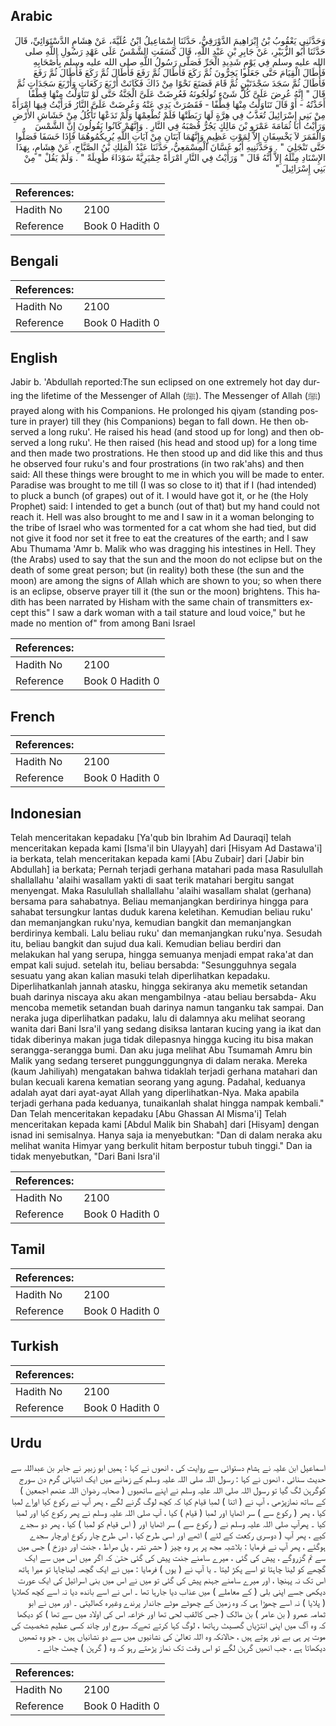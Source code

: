 ## Arabic


<div dir="rtl" lang="ar" style={{fontSize:'larger',backgroundColor:'#f8f9fa',padding:20}}>
وَحَدَّثَنِي يَعْقُوبُ بْنُ إِبْرَاهِيمَ الدَّوْرَقِيُّ، حَدَّثَنَا إِسْمَاعِيلُ ابْنُ عُلَيَّةَ، عَنْ هِشَامٍ الدَّسْتَوَائِيِّ، قَالَ حَدَّثَنَا أَبُو الزُّبَيْرِ، عَنْ جَابِرِ بْنِ عَبْدِ اللَّهِ، قَالَ كَسَفَتِ الشَّمْسُ عَلَى عَهْدِ رَسُولِ اللَّهِ صلى الله عليه وسلم فِي يَوْمٍ شَدِيدِ الْحَرِّ فَصَلَّى رَسُولُ اللَّهِ صلى الله عليه وسلم بِأَصْحَابِهِ فَأَطَالَ الْقِيَامَ حَتَّى جَعَلُوا يَخِرُّونَ ثُمَّ رَكَعَ فَأَطَالَ ثُمَّ رَفَعَ فَأَطَالَ ثُمَّ رَكَعَ فَأَطَالَ ثُمَّ رَفَعَ فَأَطَالَ ثُمَّ سَجَدَ سَجْدَتَيْنِ ثُمَّ قَامَ فَصَنَعَ نَحْوًا مِنْ ذَاكَ فَكَانَتْ أَرْبَعَ رَكَعَاتٍ وَأَرْبَعَ سَجَدَاتٍ ثُمَّ قَالَ ‏"‏ إِنَّهُ عُرِضَ عَلَىَّ كُلُّ شَىْءٍ تُولَجُونَهُ فَعُرِضَتْ عَلَىَّ الْجَنَّةُ حَتَّى لَوْ تَنَاوَلْتُ مِنْهَا قِطْفًا أَخَذْتُهُ - أَوْ قَالَ تَنَاوَلْتُ مِنْهَا قِطْفًا - فَقَصُرَتْ يَدِي عَنْهُ وَعُرِضَتْ عَلَىَّ النَّارُ فَرَأَيْتُ فِيهَا امْرَأَةً مِنْ بَنِي إِسْرَائِيلَ تُعَذَّبُ فِي هِرَّةٍ لَهَا رَبَطَتْهَا فَلَمْ تُطْعِمْهَا وَلَمْ تَدَعْهَا تَأْكُلُ مِنْ خَشَاشِ الأَرْضِ وَرَأَيْتُ أَبَا ثُمَامَةَ عَمْرَو بْنَ مَالِكٍ يَجُرُّ قُصْبَهُ فِي النَّارِ ‏.‏ وَإِنَّهُمْ كَانُوا يَقُولُونَ إِنَّ الشَّمْسَ وَالْقَمَرَ لاَ يَخْسِفَانِ إِلاَّ لِمَوْتِ عَظِيمٍ وَإِنَّهُمَا آيَتَانِ مِنْ آيَاتِ اللَّهِ يُرِيكُمُوهُمَا فَإِذَا خَسَفَا فَصَلُّوا حَتَّى تَنْجَلِيَ ‏"‏ ‏.‏ وَحَدَّثَنِيهِ أَبُو غَسَّانَ الْمِسْمَعِيُّ، حَدَّثَنَا عَبْدُ الْمَلِكِ بْنُ الصَّبَّاحِ، عَنْ هِشَامٍ، بِهَذَا الإِسْنَادِ مِثْلَهُ إِلاَّ أَنَّهُ قَالَ ‏"‏ وَرَأَيْتُ فِي النَّارِ امْرَأَةً حِمْيَرِيَّةً سَوْدَاءَ طَوِيلَةً ‏"‏ ‏.‏ وَلَمْ يَقُلْ ‏"‏ مِنْ بَنِي إِسْرَائِيلَ ‏"‏ ‏
</div>
<div style={{backgroundColor:'#f8f9fa',padding:20, marginBottom: 10}}><table> <thead> <tr> <th>References:</th> <th></th> </tr> </thead> <tbody><tr><td>Hadith No</td><td>2100</td></tr><tr><td>Reference</td><td>Book 0 Hadith 0</td></tr></tbody></table></div>

## Bengali


<div dir="ltr" lang="bn" style={{fontSize:'larger',backgroundColor:'#f8f9fa',padding:20}}>

</div>
<div style={{backgroundColor:'#f8f9fa',padding:20, marginBottom: 10}}><table> <thead> <tr> <th>References:</th> <th></th> </tr> </thead> <tbody><tr><td>Hadith No</td><td>2100</td></tr><tr><td>Reference</td><td>Book 0 Hadith 0</td></tr></tbody></table></div>

## English


<div dir="ltr" lang="en" style={{fontSize:'larger',backgroundColor:'#f8f9fa',padding:20}}>
Jabir b. 'Abdullah reported:The sun eclipsed on one extremely hot day during the lifetime of the Messenger of Allah (ﷺ). The Messenger of Allah (ﷺ) prayed along with his Companions. He prolonged his qiyam (standing posture in prayer) till they (his Companions) began to fall down. He then observed a long ruku'. He raised his head (and stood up for long) and then observed a long ruku'. He then raised (his head and stood up) for a long time and then made two prostrations. He then stood up and did like this and thus he observed four ruku's and four prostrations (in two rak'ahs) and then said: All these things were brought to me in which you will be made to enter. Paradise was brought to me till (I was so close to it) that if I (had intended) to pluck a bunch (of grapes) out of it. I would have got it, or he (the Holy Prophet) said: I intended to get a bunch (out of that) but my hand could not reach it. Hell was also brought to me and I saw in it a woman belonging to the tribe of Israel who was tormented for a cat whom she had tied, but did not give it food nor set it free to eat the creatures of the earth; and I saw Abu Thumama 'Amr b. Malik who was dragging his intestines in Hell. They (the Arabs) used to say that the sun and the moon do not eclipse but on the death of some great person; but (in reality) both these (the sun and the moon) are among the signs of Allah which are shown to you; so when there is an eclipse, observe prayer till it (the sun or the moon) brightens. This hadith has been narrated by Hisham with the same chain of transmitters except this" I saw a dark woman with a tail stature and loud voice," but he made no mention of" from among Bani Israel
</div>
<div style={{backgroundColor:'#f8f9fa',padding:20, marginBottom: 10}}><table> <thead> <tr> <th>References:</th> <th></th> </tr> </thead> <tbody><tr><td>Hadith No</td><td>2100</td></tr><tr><td>Reference</td><td>Book 0 Hadith 0</td></tr></tbody></table></div>

## French


<div dir="ltr" lang="fr" style={{fontSize:'larger',backgroundColor:'#f8f9fa',padding:20}}>

</div>
<div style={{backgroundColor:'#f8f9fa',padding:20, marginBottom: 10}}><table> <thead> <tr> <th>References:</th> <th></th> </tr> </thead> <tbody><tr><td>Hadith No</td><td>2100</td></tr><tr><td>Reference</td><td>Book 0 Hadith 0</td></tr></tbody></table></div>

## Indonesian


<div dir="ltr" lang="id" style={{fontSize:'larger',backgroundColor:'#f8f9fa',padding:20}}>
Telah menceritakan kepadaku [Ya'qub bin Ibrahim Ad Dauraqi] telah menceritakan kepada kami [Isma'il bin Ulayyah] dari [Hisyam Ad Dastawa'i] ia berkata, telah menceritakan kepada kami [Abu Zubair] dari [Jabir bin Abdullah] ia berkata; Pernah terjadi gerhana matahari pada masa Rasulullah shallallahu 'alaihi wasallam yakti di saat terik matahari bergitu sangat menyengat. Maka Rasulullah shallallahu 'alaihi wasallam shalat (gerhana) bersama para sahabatnya. Beliau memanjangkan berdirinya hingga para sahabat tersungkur lantas duduk karena keletihan. Kemudian beliau ruku' dan memanjangkan ruku'nya, kemudian bangkit dan memanjangkan berdirinya kembali. Lalu beliau ruku' dan memanjangkan ruku'nya. Sesudah itu, beliau bangkit dan sujud dua kali. Kemudian beliau berdiri dan melakukan hal yang serupa, hingga semuanya menjadi empat raka'at dan empat kali sujud. setelah itu, beliau bersabda: "Sesungguhnya segala sesuatu yang akan kalian masuki telah diperlihatkan kepadaku. Diperlihatkanlah jannah atasku, hingga sekiranya aku memetik setandan buah darinya niscaya aku akan mengambilnya -atau beliau bersabda- Aku mencoba memetik setandan buah darinya namun tanganku tak sampai. Dan neraka juga diperlihatkan padaku, lalu di dalamnya aku melihat seorang wanita dari Bani Isra'il yang sedang disiksa lantaran kucing yang ia ikat dan tidak diberinya makan juga tidak dilepasnya hingga kucing itu bisa makan serangga-serangga bumi. Dan aku juga melihat Abu Tsumamah Amru bin Malik yang sedang terseret punggunggungnya di dalam neraka. Mereka (kaum Jahiliyah) mengatakan bahwa tidaklah terjadi gerhana matahari dan bulan kecuali karena kematian seorang yang agung. Padahal, keduanya adalah ayat dari ayat-ayat Allah yang diperlihatkan-Nya. Maka apabila terjadi gerhana pada keduanya, tunaikanlah shalat hingga nampak kembali." Dan Telah menceritakan kepadaku [Abu Ghassan Al Misma'i] Telah menceritakan kepada kami [Abdul Malik bin Shabah] dari [Hisyam] dengan isnad ini semisalnya. Hanya saja ia menyebutkan: "Dan di dalam neraka aku melihat wanita Himyar yang berkulit hitam berpostur tubuh tinggi." Dan ia tidak menyebutkan, "Dari Bani Isra'il
</div>
<div style={{backgroundColor:'#f8f9fa',padding:20, marginBottom: 10}}><table> <thead> <tr> <th>References:</th> <th></th> </tr> </thead> <tbody><tr><td>Hadith No</td><td>2100</td></tr><tr><td>Reference</td><td>Book 0 Hadith 0</td></tr></tbody></table></div>

## Tamil


<div dir="ltr" lang="ta" style={{fontSize:'larger',backgroundColor:'#f8f9fa',padding:20}}>

</div>
<div style={{backgroundColor:'#f8f9fa',padding:20, marginBottom: 10}}><table> <thead> <tr> <th>References:</th> <th></th> </tr> </thead> <tbody><tr><td>Hadith No</td><td>2100</td></tr><tr><td>Reference</td><td>Book 0 Hadith 0</td></tr></tbody></table></div>

## Turkish


<div dir="ltr" lang="tr" style={{fontSize:'larger',backgroundColor:'#f8f9fa',padding:20}}>

</div>
<div style={{backgroundColor:'#f8f9fa',padding:20, marginBottom: 10}}><table> <thead> <tr> <th>References:</th> <th></th> </tr> </thead> <tbody><tr><td>Hadith No</td><td>2100</td></tr><tr><td>Reference</td><td>Book 0 Hadith 0</td></tr></tbody></table></div>

## Urdu


<div dir="rtl" lang="ur" style={{fontSize:'larger',backgroundColor:'#f8f9fa',padding:20}}>
اسماعیل ابن علیہ نے ہشام دستوائی سے روایت کی ، انھوں نے کہا : ہمیں ابو زبیر نے جابر بن عبداللہ سے حدیث سنائی ، انھوں نے کہا : رسول اللہ صلی اللہ علیہ وسلم کے زمانے میں ایک انتہائی گرم دن سورج کوگرہن لگ گیا تو رسول اللہ صلی اللہ علیہ وسلم نے اپنے ساتھیوں ( صحابہ رضوان اللہ عنھم اجمعین ) کے ساتھ نمازپڑھی ، آپ نے ( اتنا ) لمبا قیام کیا کہ کچھ لوگ گرنے لگے ، پھر آپ نے رکوع کیا اوراے لمبا کیا ، پھر ( رکوع سے ) سر اٹھایا اور لمبا ( قیام ) کیا ، آپ صلی اللہ علیہ وسلم نے پھر رکوع کیا اور لمبا کیا ۔ پھرآپ صلی اللہ علیہ وسلم نے ( رکوع سے ) سر اٹھایا اور ( اس قیام کو لمبا ) کیا ، پھر دو سجدے کیے ، پھر آپ ( دوسری رکعت کے لئے ) اٹھے اور اسی طرح کیا ، اس طرح چار رکوع اورچار سجدے ہوگئے ، پھر آپ نے فرمایا : بلاشبہ مجھ پر ہر وہ چیز ( حشر نشر ، پل صراط ، جنت اور دوزخ ) جس میں سے تم گزروگے ، پیش کی گئی ، میرے سامنے جنت پیش کی گئی حتیٰ کہ اگر میں اس میں سے ایک گچھے کو لینا چاہتا تو اسے پکڑ لیتا ۔ یا آپ نے ( یوں ) فرمایا : میں نے ایک گچھہ لیناچاہا تو میرا ہاتھ اس تک نہ پہنچا ، اور میرے سامنے جہنم پیش کی گئی تو میں نے اس میں بنی اسرائیل کی ایک عورت دیکھی جسے اپنی بلی ( کے معاملے ) میں عذاب دیا جارہا تھا ۔ اس نے اسے باندھ دیا نہ اسے کچھ کھلایا ( پلایا ) نہ اسے چھوڑا ہی کہ وہ زمین کے چھوٹے موٹے جاندار پرندے وغیرہ کھالیتی ۔ اور میں نے ابو ثمامہ عمرو ( بن عامر ) بن مالک ( جس کالقب لحی تھا اور خزاعہ اس کی اولاد میں سے تھا ) کو دیکھا کہ وہ آگ میں اپنی انتڑیاں گھسیٹ رہاتھا ، لوگ کہا کرتے تھےکہ سورج اور چاند کسی عظیم شخصیت کی موت پر ہی بے نور ہوتے ہیں ، حالانکہ وہ اللہ تعالیٰ کی نشانیوں میں سے دو نشانیاں ہیں ۔ جو وہ تمھیں دیکھاتا ہے ، جب انھیں گرہن لگے تو اس وقت تک نماز پڑھتے رہو کہ وہ ( گرہن ) چھٹ جائے ۔
</div>
<div style={{backgroundColor:'#f8f9fa',padding:20, marginBottom: 10}}><table> <thead> <tr> <th>References:</th> <th></th> </tr> </thead> <tbody><tr><td>Hadith No</td><td>2100</td></tr><tr><td>Reference</td><td>Book 0 Hadith 0</td></tr></tbody></table></div>